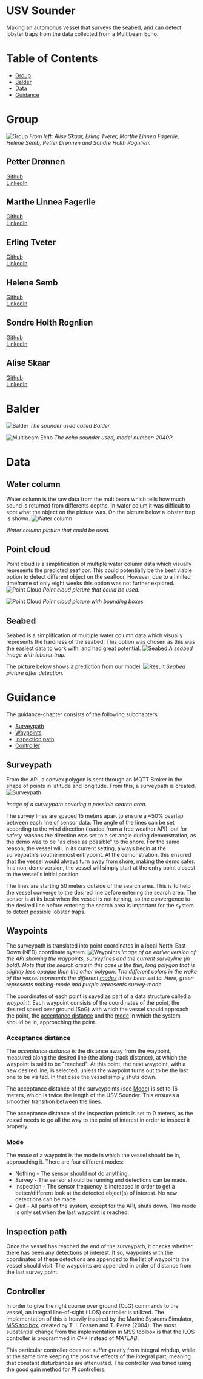 # USV Sounder
Making an automonus vessel that surveys the seabed, and can detect lobster traps from the data collected from a Multibeam Echo.
# Table of Contents
- [Group](#group)
- [Balder](#balder)
- [Data](#data)
- [Guidance](#guidance)

# Group
![Group](https://github.com/dr0nn1/USVSounder/blob/master/pictures/group.png)
*From left: Alise Skaar, Erling Tveter, Marthe Linnea Fagerlie, Helene Semb, Petter Drønnen and Sondre Holth Rognlien.*  

## Petter Drønnen
[Github](https://github.com/dr0nn1)  
[LinkedIn](https://www.linkedin.com/in/petter-dr%C3%B8nnen-014b02196/)

## Marthe Linnea Fagerlie
[Github](https://github.com/marthelf)  
[LinkedIn](https://www.linkedin.com/in/marthelinneafagerlie/)

## Erling Tveter
[Github](https://github.com/ErlingTve)  
[LinkedIn](https://www.linkedin.com/in/erling-tveter-40a429142/)

## Helene Semb
[Github](https://github.com/helensem)  
[LinkedIn](https://www.linkedin.com/in/helene-semb-705888160/)

## Sondre Holth Rognlien
[Github](https://github.com/sondrehr)  
[LinkedIn](https://www.linkedin.com/in/sondre-holth-rognlien-68b0b8172/)

## Alise Skaar
[Github](https://github.com/aliseska)  
[LinkedIn](https://www.linkedin.com/in/alise-skaar-452938b8/)


# Balder
![Balder](https://github.com/dr0nn1/USVSounder/blob/master/pictures/balder.png)
*The sounder used called Balder.*

![Multibeam Echo](https://github.com/dr0nn1/USVSounder/blob/master/pictures/echoSounder.png)
*The echo sounder used, model number: 2040P.*

# Data
## Water column
Water column is the raw data from the multibeam which tells how much sound is returned from differents depths.
In water colum it was difficult to spot what the object on the picture was. On the picture below a lobster trap is shown.
![Water column](https://github.com/dr0nn1/USVSounder/blob/master/pictures/waterColumn.png)

*Water column picture that could be used.*  

## Point cloud
Point cloud is a simplification of multiple water column data which visually represents the predicted seafloor.
This could potentially be the best viable option to detect different object on the seafloor. However, due to a limited timeframe of only eight weeks this option was not further explored.
![Point Cloud](https://github.com/dr0nn1/USVSounder/blob/master/pictures/pointCloud.PNG)
*Point cloud picture that could be used.*  

![Point Cloud](https://github.com/dr0nn1/USVSounder/blob/master/pictures/pointCloudResult.PNG)
*Point cloud picture with bounding boxes.*  

## Seabed
Seabed is a simplification of multiple water column data which visually represents the hardness of the seabed.
This option was chosen as this was the easiest data to work with, and had great potential. 
![Seabed](https://github.com/dr0nn1/USVSounder/blob/master/pictures/seabedWithCrabPot.png)
*A seabed image with lobster trap.*  

The picture below shows a prediction from our model. 
![Result](https://github.com/dr0nn1/USVSounder/blob/master/pictures/result.png)
*Seabed picture after detection.*

# Guidance
The guidance-chapter consists of the following subchapters:
- [Surveypath](#surveypath)
- [Waypoints](#waypoints)
- [Inspection path](#inspection-path)
- [Controller](#controller)


## Surveypath
From the API, a convex polygon is sent through an MQTT Broker in the shape of points in latitude and longitude. From this, a surveypath is created.
![Surveypath](https://github.com/dr0nn1/USVSounder/blob/master/pictures/surveypath.png)

*Image of a surveypath covering a possible search area.*

The survey lines are spaced 15 meters apart to ensure a ~50% overlap between each line of sensor data. The angle of the lines can be set according to the wind direction (loaded from a free weather API), but for safety reasons the direction was set to a set angle during demonstration, as the demo was to be "as close as possible" to the shore. For the same reason, the vessel will, in its current setting, always begin at the surveypath's southernmost entrypoint. At the demonstration, this ensured that the vessel would always turn away from shore, making the demo safer. In a non-demo version, the vessel will simply start at the entry point closest to the vessel's initial position. 

The lines are starting 50 meters outside of the search area. This is to help the vessel converge to the desired line before entering the search area. The sensor is at its best when the vessel is not turning, so the convergence to the desired line before entering the search area is important for the system to detect possible lobster traps. 

## Waypoints
The surveypath is translated into point coordinates in a local North-East-Down (NED) coordinate system. 
![Waypoints](https://github.com/dr0nn1/USVSounder/blob/master/pictures/VisualizationOfRun.png)
*Image of an earlier version of the API showing the waypoints, surveylines and the current surveyline (in bold). Note that the search area in this case is the thin, long polygon that is slightly less opaque than the other polygon. The different colors in the wake of the vessel represents the different [modes](#mode) it has been set to. Here, green represents nothing-mode and purple represents survey-mode.*

The coordinates of each point is saved as part of a data structure called a *waypoint*. Each waypoint consists of the coordinates of the point, the desired speed over ground (SoG) with which the vessel should approach the point, the [acceptance distance](#acceptance-distance) and the [mode](#mode) in which the system should be in, approaching the point.

### Acceptance distance
The *acceptance distance* is the distance away from the waypoint, measured along the desired line (the along-track distance), at which the waypoint is said to be "reached". At this point, the next waypoint, with a new desired line, is selected, unless the waypoint turns out to be the last one to be visited. In that case the vessel simply shuts down. 

The acceptance distance of the surveypoints (see [Mode](#mode)) is set to 16 meters, which is twice the length of the USV Sounder. This ensures a smoother transition between the lines.

The acceptance distance of the inspection points is set to 0 meters, as the vessel needs to go all the way to the point of interest in order to inspect it properly.

### Mode
The *mode* of a waypoint is the mode in which the vessel should be in, approaching it. There are four different modes:
-  Nothing - The sensor should not do anything.
-  Survey - The sensor should be running and detections can be made.
-  Inspection - The sensor frequency is increased in order to get a better/different look at the detected object(s) of interest. No new detections can be made.
-  Quit - All parts of the system, except for the API, shuts down. This mode is only set when the last waypoint is reached.

## Inspection path
Once the vessel has reached the end of the surveypath, it checks whether there has been any detections of interest. If so, waypoints with the coordinates of these detections are appended to the list of waypoints the vessel should visit. The waypoints are appended in order of distance from the last survey point.

## Controller
In order to give the right course over ground (CoG) commands to the vessel, an integral line-of-sight (ILOS) controller is utilized. The implementation of this is heavily inspired by the Marine Systems Simulator, [MSS toolbox](https://github.com/cybergalactic/MSS), created by T. I. Fossen and T. Perez (2004). The most substantial change from the implementation in MSS toolbox is that the ILOS controller is programmed in *C++* instead of *MATLAB*.

This particular controller does not suffer greatly from integral windup, while at the same time keeping the positive effects of the integral part, meaning that constant disturbances are attenuated. The controller was tuned using the [good gain method](http://www.techteach.no/publications/articles/good_gain_method/good_gain_method.pdf) for PI controllers. 
